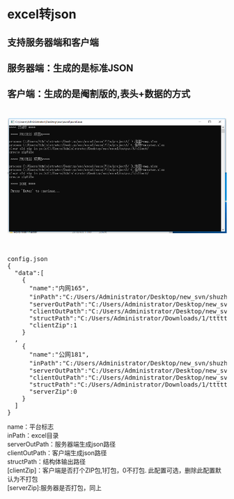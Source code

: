 # excel转json<br>
## 支持服务器端和客户端<br>
## 服务器端：生成的是标准JSON<br>
## 客户端：生成的是阉割版的,表头+数据的方式<br><br/>
![演示图](process.png)<br>
<br/><br/>
<pre>
config.json
{
  "data":[
    {
      "name":"内网165",
      "inPath":"C:/Users/Administrator/Desktop/new_svn/shuzhi/数据表/",
      "serverOutPath":"C:/Users/Administrator/Desktop/new_svn/a/out1/s/",
      "clientOutPath":"C:/Users/Administrator/Desktop/new_svn/a/out1/c/",
      "structPath":"C:/Users/Administrator/Downloads/1/ttttt/u/"
      "clientZip":1
    }
  ,
    {
      "name":"公网181",
      "inPath":"C:/Users/Administrator/Desktop/new_svn/shuzhi/数据表/",
      "serverOutPath":"C:/Users/Administrator/Desktop/new_svn/a/out2/s/",
      "clientOutPath":"C:/Users/Administrator/Desktop/new_svn/a/out2/c/",
      "structPath":"C:/Users/Administrator/Downloads/1/ttttt/u/"
      "serverZip":0
    }
  ]
}
</pre>
name：平台标志<br/>
inPath：excel目录<br/>
serverOutPath：服务器端生成json路径<br/>
clientOutPath：客户端生成json路径<br/>
structPath：结构体输出路径<br/>
[clientZip]：客户端是否打个ZIP包,1打包，0不打包. 此配置可选，删除此配置默认为不打包<br/>
[serverZip]:服务器是否打包，同上
